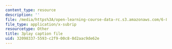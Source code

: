 ```yaml
---
content_type: resource
description: ''
file: /media/https%3A/open-learning-course-data-rc.s3.amazonaws.com/6-890-algorithmic-lower-bounds-fun-with-hardness-proofs-fall-2014/320983375593c2f900c80d2aac9de62e_7d73E1DiH0w.srt
file_type: application/x-subrip
resourcetype: Other
title: 3play caption file
uid: 32098337-5593-c2f9-00c8-0d2aac9de62e
---
```

